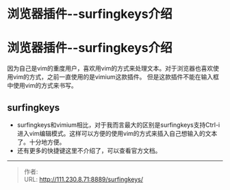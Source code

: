 # 浏览器插件--surfingkeys介绍


<!--more-->
# 浏览器插件--surfingkeys介绍
因为自己是vim的重度用户，喜欢用vim的方式来处理文本。对于浏览器也喜欢使用vim的方式，之前一直使用的是vimium这款插件。
但是这款插件不能在输入框中使用vim的方式来书写。
## surfingkeys
- surfingkeys和vimium相比，对于我而言最大的区别是surfingkeys支持Ctrl-i进入vim编辑模式。这样可以方便的使用vim的方式来插入自己想输入的文本了。十分地方便。
- 还有更多的快捷键这里不介绍了，可以查看官方文档。


---

> 作者:   
> URL: http://111.230.8.71:8889/surfingkeys/  

